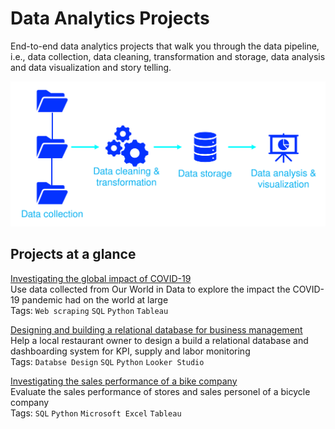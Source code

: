 # Data Analytics Projects
End-to-end data analytics projects that walk you through the data pipeline, i.e., data collection, data cleaning, transformation and storage, data analysis and data visualization and story telling.

![pipeline](./img/data_pipeline.svg)

## Projects at a glance
[Investigating the global impact of COVID-19](https://github.com/cfonderson/portfolio/tree/main/Data%20Analytics/COVID%20Investigation) <br>
Use data collected from Our World in Data to explore the impact the COVID-19 pandemic had on the world at large <br>
Tags: `Web scraping` `SQL` `Python` `Tableau`



[Designing and building a relational database for business management](https://github.com/cfonderson/portfolio/tree/main/Data%20Analytics/Business%20Management%20DB)<br>
Help a local restaurant owner to design a build a relational database and dashboarding system for KPI, supply and labor monitoring <br>
Tags: `Databse Design` `SQL` `Python` `Looker Studio`



[Investigating the sales performance of a bike company](https://github.com/cfonderson/portfolio/tree/main/Data%20Analytics/Bike%20X%20Sales)<br>
Evaluate the sales performance of stores and sales personel of a bicycle company <br>
Tags: `SQL` `Python` `Microsoft Excel` `Tableau`
